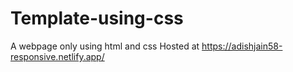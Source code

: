 # Template-using-css
A webpage only using html and css
Hosted at https://adishjain58-responsive.netlify.app/

